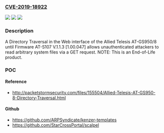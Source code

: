 ### [CVE-2019-18922](https://cve.mitre.org/cgi-bin/cvename.cgi?name=CVE-2019-18922)
![](https://img.shields.io/static/v1?label=Product&message=n%2Fa&color=blue)
![](https://img.shields.io/static/v1?label=Version&message=n%2Fa&color=blue)
![](https://img.shields.io/static/v1?label=Vulnerability&message=n%2Fa&color=brighgreen)

### Description

A Directory Traversal in the Web interface of the Allied Telesis AT-GS950/8 until Firmware AT-S107 V.1.1.3 [1.00.047] allows unauthenticated attackers to read arbitrary system files via a GET request. NOTE: This is an End-of-Life product.

### POC

#### Reference
- http://packetstormsecurity.com/files/155504/Allied-Telesis-AT-GS950-8-Directory-Traversal.html

#### Github
- https://github.com/ARPSyndicate/kenzer-templates
- https://github.com/StarCrossPortal/scalpel

